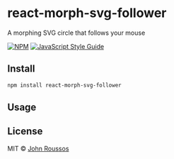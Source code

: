 # react-morph-svg-follower

A morphing SVG circle that follows your mouse

[![NPM](https://img.shields.io/npm/v/react-morph-svg-follower.svg)](https://www.npmjs.com/package/react-morph-svg-follower) [![JavaScript Style Guide](https://img.shields.io/badge/code_style-standard-brightgreen.svg)](https://standardjs.com)

## Install

```bash
npm install react-morph-svg-follower
```

## Usage

## License

MIT © [John Roussos](https://github.com/JRoussos)
